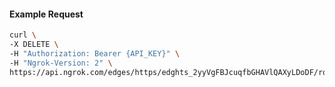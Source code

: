 <!-- Code generated for API Clients. DO NOT EDIT. -->

#### Example Request

```bash
curl \
-X DELETE \
-H "Authorization: Bearer {API_KEY}" \
-H "Ngrok-Version: 2" \
https://api.ngrok.com/edges/https/edghts_2yyVgFBJcuqfbGHAVlQAXyLDoDF/routes/edghtsrt_2yyVgIfCeNryUM0P2C7Mtz4TqAR/compression
```
